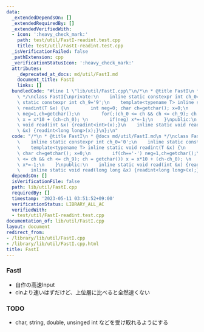 ```yaml
---
data:
  _extendedDependsOn: []
  _extendedRequiredBy: []
  _extendedVerifiedWith:
  - icon: ':heavy_check_mark:'
    path: test/util/FastI-readint.test.cpp
    title: test/util/FastI-readint.test.cpp
  _isVerificationFailed: false
  _pathExtension: cpp
  _verificationStatusIcon: ':heavy_check_mark:'
  attributes:
    _deprecated_at_docs: md/util/FastI.md
    document_title: FastI
    links: []
  bundledCode: "#line 1 \"lib/util/FastI.cpp\"\n/*\n * @title FastI\n * @docs md/util/FastI.md\n\
    \ */\nclass FastI{\nprivate:\n    inline static constexpr int ch_0='0';\n    inline\
    \ static constexpr int ch_9='9';\n    template<typename T> inline static void\
    \ readint(T &x) {\n        int neg=0; char ch=getchar(); x=0;\n        if(ch=='-')\
    \ neg=1,ch=getchar();\n        for(;(ch_0 <= ch && ch <= ch_9); ch = getchar())\
    \ x = x*10 + (ch-ch_0); \n        if(neg) x*=-1;\n    }\npublic:\n    inline static\
    \ void read(int &x) {readint<int>(x);}\n    inline static void read(long long\
    \ &x) {readint<long long>(x);}\n};\n"
  code: "/*\n * @title FastI\n * @docs md/util/FastI.md\n */\nclass FastI{\nprivate:\n\
    \    inline static constexpr int ch_0='0';\n    inline static constexpr int ch_9='9';\n\
    \    template<typename T> inline static void readint(T &x) {\n        int neg=0;\
    \ char ch=getchar(); x=0;\n        if(ch=='-') neg=1,ch=getchar();\n        for(;(ch_0\
    \ <= ch && ch <= ch_9); ch = getchar()) x = x*10 + (ch-ch_0); \n        if(neg)\
    \ x*=-1;\n    }\npublic:\n    inline static void read(int &x) {readint<int>(x);}\n\
    \    inline static void read(long long &x) {readint<long long>(x);}\n};"
  dependsOn: []
  isVerificationFile: false
  path: lib/util/FastI.cpp
  requiredBy: []
  timestamp: '2023-05-11 03:51:52+09:00'
  verificationStatus: LIBRARY_ALL_AC
  verifiedWith:
  - test/util/FastI-readint.test.cpp
documentation_of: lib/util/FastI.cpp
layout: document
redirect_from:
- /library/lib/util/FastI.cpp
- /library/lib/util/FastI.cpp.html
title: FastI
---
```

### FastI
- 自作の高速Input
- cinより速いはずだけど、上位層に比べると全然速くない

### TODO
- char, string, double, unsinged int などを受け取れるようにする